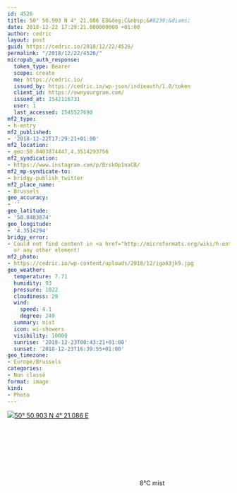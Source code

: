 ```yaml
---
id: 4526
title: 50° 50.903 N 4° 21.086 E8&deg;C&nbsp;&#8230;&diams;
date: 2018-12-22 17:29:21.000000000 +01:00
author: cedric
layout: post
guid: https://cedric.io/2018/12/22/4526/
permalink: "/2018/12/22/4526/"
micropub_auth_response:
  token_type: Bearer
  scope: create
  me: https://cedric.io/
  issued_by: https://cedric.io/wp-json/indieauth/1.0/token
  client_id: https://ownyourgram.com/
  issued_at: 1542116731
  user: 1
  last_accessed: 1545527690
mf2_type:
- h-entry
mf2_published:
- '2018-12-22T17:29:21+01:00'
mf2_location:
- geo:50.8483874447,4.3514293756
mf2_syndication:
- https://www.instagram.com/p/BrskOp1naCB/
mf2_mp-syndicate-to:
- bridgy-publish_twitter
mf2_place_name:
- Brussels
geo_accuracy:
- ''
geo_latitude:
- '50.8483874'
geo_longitude:
- '4.3514294'
bridgy_error:
- Could not find content in <a href="http://microformats.org/wiki/h-entry">h-entry</a>
  or any other element!
mf2_photo:
- https://cedric.io/wp-content/uploads/2018/12/iga63jk9.jpg
geo_weather:
  temperature: 7.71
  humidity: 93
  pressure: 1022
  cloudiness: 20
  wind:
    speed: 4.1
    degree: 240
  summary: mist
  icon: wi-showers
  visibility: 10000
  sunrise: '2018-12-23T08:43:21+01:00'
  sunset: '2018-12-23T16:39:55+01:00'
geo_timezone:
- Europe/Brussels
categories:
- Non classé
format: image
kind:
- Photo
---
```

<p class="sloc-display">
  <img class="icon-location" aria-label="Location: " aria-hidden="true" src="https://cedric.io/wp-content/plugins/simple-location/location.svg" /><span class="p-location"><data class="p-latitude" value="50.848387"></data><data class="p-longitude" value="4.351429"></data><a href="https://www.openstreetmap.org/?mlat=50.8483874&mlon=4.3514294#map=13/50.8483874/4.3514294">50° 50.903 N 4° 21.086 E</a></span><br /><span aria-label="mist" title="mist" ><svg class="svg-icon svg-wi-showers" aria-hidden="true"><use xlink:href="https://cedric.io/wp-content/plugins/simple-location/weather-icons.svg#wi-showers"></use></svg></span><span class="p-temperature">8&deg;C</span>&nbsp;mist
</p>